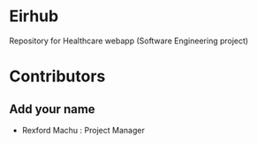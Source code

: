 # Eirhub

Repository for Healthcare webapp (Software Engineering project)


# Contributors
## Add your name 
- Rexford Machu : Project Manager